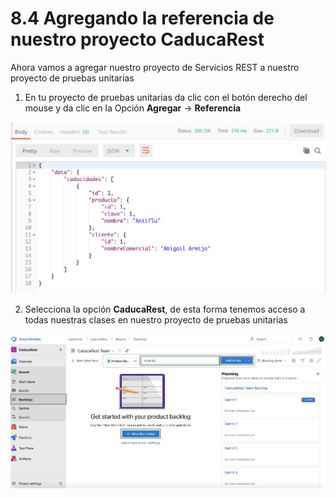 # 8.4 Agregando la referencia de nuestro proyecto CaducaRest

Ahora vamos a agregar nuestro proyecto de Servicios REST a nuestro proyecto de pruebas unitarias

1. En tu proyecto de pruebas unitarias da clic con el botón derecho del mouse y da clic en la Opción **Agregar** -&gt; **Referencia**

![](../../.gitbook/assets/image%20%28308%29.png)

2. Selecciona la opción **CaducaRest**, de esta forma tenemos acceso a todas nuestras clases en nuestro proyecto de pruebas unitarias

![](../../.gitbook/assets/image%20%2874%29.png)

